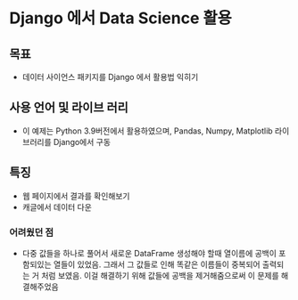 # Django 에서 Data Science 활용
## 목표 
- 데이터 사이언스 패키지를 Django 에서 활용법 익히기

## 사용 언어 및 라이브 러리
- 이 예제는 Python 3.9버전에서 활용하였으며, Pandas, Numpy, Matplotlib 라이브러리를 Django에서 구동

## 특징
- 웹 페이지에서 결과를 확인해보기
- 캐글에서 데이터 다운


### 어려웠던 점
- 다중 값들을 하나로 풀어서 새로운 DataFrame 생성해야 할때 열이름에 공백이 포함되있는 열들이 있었음.
그래서 그 값들로 인해 똑같은 이름들이 중복되어 출력되는 거 처럼 보였음. 이걸 해결하기 위해 값들에 공백을 제거해줌으로써 이 문제를 해결해주었음
